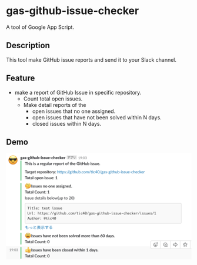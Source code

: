 # gas-github-issue-checker

A tool of Google App Script.

## Description

This tool make GitHub issue reports and send it to your Slack channel.

## Feature

- make a report of GitHub Issue in specific repository.
  - Count total open issues.
  - Make detail reports of the
    - open issues that no one assigned.
    - open issues that have not been solved within N days.
    - closed issues within N days.

## Demo 

![image](img/capture1.png)
